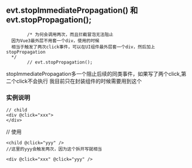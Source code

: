 ## evt.stopImmediatePropagation() 和 evt.stopPropagation();

            /* 为何会调用两次，而且拦截冒泡无法阻止
      因为Vue3最外层不用套一个div，使用的时候
      相当于触发了两次click事件，可以在UI组件最外层套一个div，然后加上stopPropagation
      */
            // evt.stopPropagation();

stopImmediatePropagation多一个阻止后续的同类事件，如果写了两个click,第二个click不会执行
我目前只在封装组件的时候需要用到这个
### 实例说明
```
// child
<div @click="xxx">
</div>
```
// 使用
```
<child @click="yyy" />
//这里的yyy会触发两次，因为这个拆开写就相当

<div @click="xxx" @click="yyy" />
```